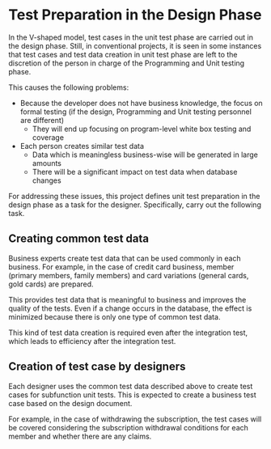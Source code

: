 # Test Preparation in the Design Phase

In the V-shaped model, test cases in the unit test phase are carried out in the design phase. Still, in conventional projects, 
it is seen in some instances that test cases and test data creation in unit test phase are left to the discretion of the person in charge of the Programming and Unit testing phase.

This causes the following problems:

- Because the developer does not have business knowledge, the focus on formal testing (if the design, Programming and Unit testing personnel are different)
  - They will end up focusing on program-level white box testing and coverage
- Each person creates similar test data
  - Data which is meaningless business-wise will be generated in large amounts
  - There will be a significant impact on test data when database changes

For addressing these issues, this project defines unit test preparation in the design phase as a task for the designer. 
Specifically, carry out the following task.

## Creating common test data

Business experts create test data that can be used commonly in each business.
For example, in the case of credit card business, member (primary members, family members) and card variations (general cards, gold cards) are prepared.

This provides test data that is meaningful to business and improves the quality of the tests. 
Even if a change occurs in the database, the effect is minimized because there is only one type of common test data.

This kind of test data creation is required even after the integration test, which leads to efficiency after the integration test.


## Creation of test case by designers

Each designer uses the common test data described above to create test cases for subfunction unit tests.
This is expected to create a business test case based on the design document.

For example, in the case of withdrawing the subscription, the test cases will be covered considering the subscription withdrawal conditions for each member and whether there are any claims.

